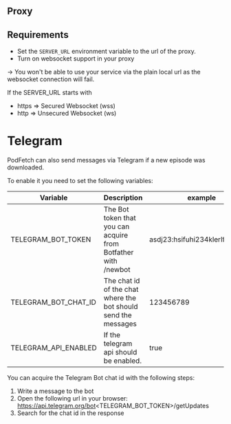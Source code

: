 ## Proxy

## Requirements
- Set the  `SERVER_URL` environment variable to the url of the proxy.
- Turn on websocket support in your proxy

&rarr; You won't be able to use your service via the plain local url as the websocket connection will fail.

If the SERVER_URL starts with
- https => Secured Websocket (wss)
- http => Unsecured Websocket (ws)

# Telegram

PodFetch can also send messages via Telegram if a new episode was downloaded.

To enable it you need to set the following variables:

| Variable             | Description                                                    | example                          |
|----------------------|----------------------------------------------------------------|----------------------------------|
| TELEGRAM_BOT_TOKEN   | The Bot token that you can acquire from Botfather with /newbot | asdj23:hsifuhi234klerlf...sadasd |
| TELEGRAM_BOT_CHAT_ID | The chat id of the chat where the bot should send the messages | 123456789                        |
| TELEGRAM_API_ENABLED | If the telegram api should be enabled.                         | true                             |

You can acquire the Telegram Bot chat id with the following steps:
1. Write a message to the bot
2. Open the following url in your browser: https://api.telegram.org/bot<TELEGRAM_BOT_TOKEN>/getUpdates
3. Search for the chat id in the response